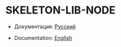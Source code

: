 # SKELETON-LIB-NODE

- Документация: [Русский](./docs/README-DEVELOP-RU.md)

- Documentation: [English](./docs/README-DEVELOP-EN.md)
